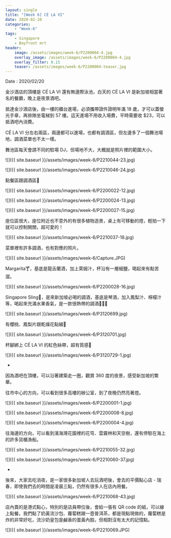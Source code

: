 ```yaml
---
layout: single
title: "[Week 6] CÉ LA VI"
date: 2020-02-20
categories:
    - "Week-6"
tags:
    - Singapore
    - Bayfront mrt
header:
    image: /assets/images/week-6/P2200004-4.jpg
    overlay_image: /assets/images/week-6/P2200004-4.jpg
    overlay_filter: 0.15
    teaser: /assets/images/week-6/P2200004-teaser.jpg
---
```


Date : 2020/02/20

金沙酒店的頂樓是 CÉ LA VI 還有無邊際泳池，白天的 CÉ LA VI 是新加坡相當著名的餐廳，晚上是夜景酒吧。

抵達金沙酒店後，由一樓的櫃台進場，必須攜帶證件證明年滿 18 歲，才可以蓋螢光手章，再排隊坐電梯到 57 樓。這天進場不用收入場費，平時需要收 $23，可以抵酒吧內消費。

CÉ LA VI 分左右兩區，兩邊都可以進場，也都有調酒區，但左邊多了一個舞池場地，調酒菜單也不太一樣。

舞池區每天會請不同的駐場 DJ，但場地不大，大概就是照片裡的範圍大小。

![]({{ site.baseurl }}/assets/images/week-6/P2210044-23.jpg)

![]({{ site.baseurl }}/assets/images/week-6/P2210046-24.jpg)

點餐區跟調酒區🍹

![]({{ site.baseurl }}/assets/images/week-6/P2200022-12.jpg)

![]({{ site.baseurl }}/assets/images/week-6/P2200024-13.jpg)

![]({{ site.baseurl }}/assets/images/week-6/P2200027-15.jpg)

座位區很大，座位附近也不意外的有很多植物造景，桌上有可移動的燈，輕拍一下就可以控制開關，超可愛的！

![]({{ site.baseurl }}/assets/images/week-6/P2210037-18.jpg)

菜單裡有許多調酒，也有對應的照片。

![]({{ site.baseurl }}/assets/images/week-6/Capture.JPG)

Margarita🍸，基底是龍舌蘭酒，加上萊姆汁，杯沿有一層細鹽，喝起來有點苦澀。

![]({{ site.baseurl }}/assets/images/week-6/P2200028-16.jpg)

Singapore Sling🍹，是來新加坡必喝的調酒，基底是琴酒，加入鳳梨汁、檸檬汁等，喝起來充滿水果香氣，是一款很熱帶的調酒🌴🥥🌞

![]({{ site.baseurl }}/assets/images/week-6/P3120699.jpg)

有櫻桃、鳳梨片跟乾燥花點綴🌺

![]({{ site.baseurl }}/assets/images/week-6/P3120701.jpg)

杯腳綁上 CÉ LA VI 的紅色絲帶，超有質感🥺

![]({{ site.baseurl }}/assets/images/week-6/P3120729-1.jpg)

-

因為酒吧在頂樓，可以沿著建築走一圈，觀賞 360 度的夜景，感受新加坡的繁華。

往市中心的方向，可以看到很多高樓的辦公室，到了夜晚仍然亮著燈。

![]({{ site.baseurl }}/assets/images/week-6/P2200001-1.jpg)

![]({{ site.baseurl }}/assets/images/week-6/P2200008-8.jpg)

![]({{ site.baseurl }}/assets/images/week-6/P2200004-4.jpg)

往海邊的方向，可以看到濱海灣花園裡的花穹、雲霧林和天空樹，還有停駐在海上的許多貨櫃漁船。

![]({{ site.baseurl }}/assets/images/week-6/P2210055-32.jpg)

![]({{ site.baseurl }}/assets/images/week-6/P2210060-37.jpg)

-

後來，大家去吃消夜，是一家很多新加坡人去玩酒吧後，會去的平價點心店 - 瑞春，即使我們去的時間是凌晨三點，仍然有很多人在店內用餐。

![]({{ site.baseurl }}/assets/images/week-6/P2210068-43.jpg)

店內賣的是港式點心，特別的是店員帶位後，會給一張有 QR code 的紙，可以線上點餐。我們點了奶黃流沙包、蘿蔔糕跟一壺普洱茶，都是現點現做的，蘿蔔糕是炸的非常好吃，流沙奶皇包是鹹香的蛋黃內餡，但相對沒有太大的記憶點。

![]({{ site.baseurl }}/assets/images/week-6/P2210069.JPG)
